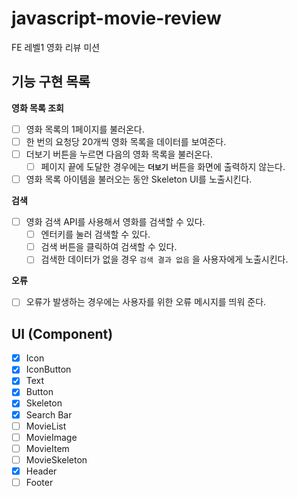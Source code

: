 # javascript-movie-review

FE 레벨1 영화 리뷰 미션

## 기능 구현 목록

**영화 목록 조회**

- [ ] 영화 목록의 1페이지를 불러온다.
- [ ] 한 번의 요청당 20개씩 영화 목록을 데이터를 보여준다.
- [ ] 더보기 버튼을 누르면 다음의 영화 목록을 불러온다.
  - [ ] 페이지 끝에 도달한 경우에는 **`더보기`** 버튼을 화면에 출력하지 않는다.
- [ ] 영화 목록 아이템을 불러오는 동안 Skeleton UI를 노출시킨다.

**검색**

- [ ] 영화 검색 API를 사용해서 영화를 검색할 수 있다.
  - [ ] 엔터키를 눌러 검색할 수 있다.
  - [ ] 검색 버튼을 클릭하여 검색할 수 있다.
  - [ ] 검색한 데이터가 없을 경우 `검색 결과 없음` 을 사용자에게 노출시킨다.

**오류**

- [ ] 오류가 발생하는 경우에는 사용자를 위한 오류 메시지를 띄워 준다.

## UI (Component)

- [x] Icon
- [x] IconButton
- [x] Text
- [x] Button
- [x] Skeleton
- [x] Search Bar
- [ ] MovieList
- [ ] MovieImage
- [ ] MovieItem
- [ ] MovieSkeleton
- [x] Header
- [ ] Footer
